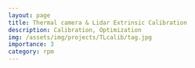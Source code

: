 ```yaml
---
layout: page
title: Thermal camera & Lidar Extrinsic Calibration
description: Calibration, Optimization
img: /assets/img/projects/TLcalib/tag.jpg
importance: 3
category: rpm
---
```




